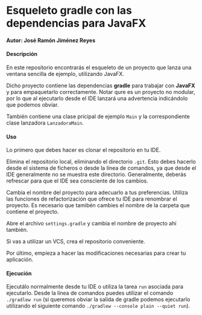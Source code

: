 # Esqueleto gradle con las dependencias para JavaFX

#### Autor: José Ramón Jiménez Reyes

#### Descripción

En este repositorio encontrarás el esqueleto de un proyecto que lanza una ventana sencilla de ejemplo, utilizando JavaFX.

Dicho proyecto contiene las dependencias **gradle** para trabajar con **JavaFX** y para empaquetarlo correctamente. Notar qure es un proyecto no modular, por lo que al ejecutarlo desde el IDE lanzará una advertencia indicándolo que podemos obviar.

También contiene una clase pricipal de ejemplo `Main` y la correspondiente clase lanzadora `LanzadoraMain`.

#### Uso

Lo primero que debes hacer es clonar el repositorio en tu IDE.

Elimina el repositorio local, eliminando el directorio `.git`. Esto debes hacerlo desde el sistema de ficheros o desde la línea de comandos, ya que desde el IDE generalmente no se muestra este directorio. Generalmente, deberás refrescar para que el IDE sea consciente de los cambios.

Cambia el nombre del proyecto para adecuarlo a tus preferencias. Utiliza las funciones de refactorización que ofrece tu IDE para renombrar el proyecto. Es necesario que tamibén cambies el nombre de la carpeta que contiene el proyecto.

Abre el archivo `settings.gradle` y cambia el nombre de proyecto ahí también.

Si vas a utilizar un VCS, crea el repositorio conveniente.

Por último, empieza a hacer las modificaciones necesarias para crear tu aplicación.

#### Ejecución

Ejecutálo normalmente desde tu IDE o utiliza la tarea `run` asociada para ejecutarlo. Desde la línea de comandos puedes utilizar el comando `./gradlew run` (si queremos obviar la salida de gradle podemos ejecutarlo utilizando el siguiente comando `./gradlew --console plain --quiet run`).
